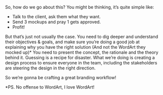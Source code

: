 So, how do we go about this? You might be thinking, it’s quite simple like:
- Talk to the client, ask them what they want.
- Send 3 mockups and pray 1 gets approved.
- Profit!

But that’s just not usually the case. You need to dig deeper and understand their objectives & goals, and make sure you’re doing a good job at explaining why you have the right solution (And not the WordArt they mocked up)* You need to present the concept, the rationale and the theory behind it. Guessing is a recipe for disaster. What we’re doing is creating a design process to ensure everyone in the team, including the stakeholders are steering the design in the right direction.

So we’re gonna be crafting a great branding workflow!

*PS. No offense to WordArt, I love WordArt!